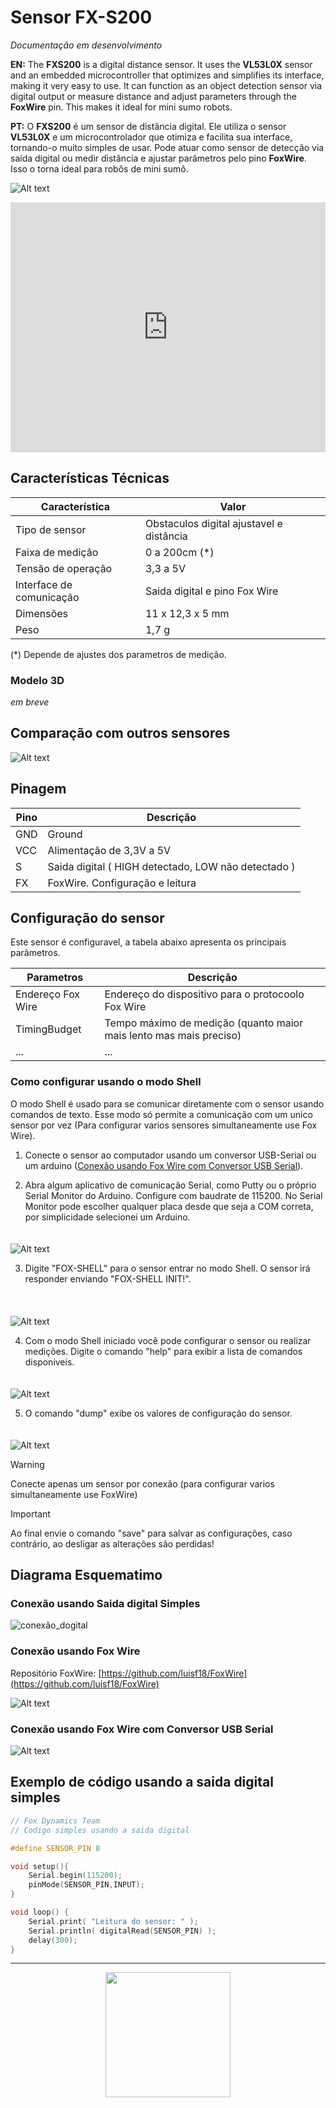 # Sensor FX-S200

_Documentação em desenvolvimento_

**EN:** The **FXS200** is a digital distance sensor. It uses the **VL53L0X** sensor and an embedded microcontroller that optimizes and simplifies its interface, making it very easy to use. It can function as an object detection sensor via digital output or measure distance and adjust parameters through the **FoxWire** pin. This makes it ideal for mini sumo robots.

**PT:** O **FXS200** é um sensor de distância digital. Ele utiliza o sensor **VL53L0X** e um microcontrolador que otimiza e facilita sua interface, tornando-o muito simples de usar. Pode atuar como sensor de detecção via saída digital ou medir distância e ajustar parâmetros pelo pino **FoxWire**. Isso o torna ideal para robôs de mini sumô.

![Alt text](FXS200_resumo.png)


<iframe data-v-ad9fcaae=""
  src="https://www.youtube.com/embed/WvjEp0M7mYg?rel=0&amp;cc_lang_pref=en&amp;cc_load_policy=1"
  title="FXS50 demo"
  frameborder="0"
  allow="accelerometer; autoplay; clipboard-write; encrypted-media; gyroscope; picture-in-picture; web-share"
  referrerpolicy="strict-origin-when-cross-origin"
  allowfullscreen=""
  style="width: 100%; height: 400px;">
</iframe>

<!-- **Datasheet:** _em breve_ -->

## Características Técnicas

| Característica         | Valor                 |
|------------------------|-----------------------|
| Tipo de sensor         | Obstaculos digital ajustavel e distância    |
| Faixa de medição       | 0 a 200cm (*)  |
| Tensão de operação     | 3,3 a 5V      |
| Interface de comunicação | Saida digital e pino Fox Wire |
| Dimensões                | 11 x 12,3 x 5 mm    |
| Peso        | 1,7 g  |

(*) Depende de ajustes dos parametros de medição.

### Modelo 3D

_em breve_

## Comparação com outros sensores

![Alt text](FXS200_comparando.png)

## Pinagem

| Pino          | Descrição                 |
|---------------------|-----------------------|
| GND   | Ground |
| VCC   | Alimentação de 3,3V a 5V |
| S     | Saida digital ( HIGH detectado, LOW não detectado ) |
| FX    | FoxWire. Configuração e leitura |

## Configuração do sensor

Este sensor é configuravel, a tabela abaixo apresenta os principais parâmetros.

| Parametros          | Descrição                 |
|---------------------|-----------------------|
| Endereço Fox Wire   | Endereço do dispositivo para o protocoolo Fox Wire     |
| TimingBudget | Tempo máximo de medição (quanto maior mais lento mas mais preciso) |
| ... | ... |

### Como configurar usando o modo Shell

O modo Shell é usado para se comunicar diretamente com o sensor usando comandos de texto. Esse modo só permite a comunicação com um unico sensor por vez (Para configurar varios sensores simultaneamente use Fox Wire).

1. Conecte o sensor ao computador usando um conversor USB-Serial ou um arduino ([Conexão usando Fox Wire com Conversor USB Serial](#FxSerial)).

2. Abra algum aplicativo de comunicação Serial, como Putty ou o próprio Serial Monitor do Arduino. Configure com baudrate de 115200. No Serial Monitor pode escolher qualquer placa desde que seja a COM correta, por simplicidade selecionei um Arduino.
<br> <!-- Adiciona espaço extra -->
<img src="..\..\fxs50\shell_serial_monitor_1.png" alt="Alt text" style="margin-top: 20px;">
<br>  

3. Digite "FOX-SHELL" para o sensor entrar no modo Shell. O sensor irá responder enviando "FOX-SHELL INIT!".  
<br> <!-- Adiciona espaço extra -->
<img src="..\..\fxs50\shell_serial_monitor_2.png" alt="Alt text" style="margin-top: 20px;">
<br>  

4. Com o modo Shell iniciado você pode configurar o sensor ou realizar medições. Digite o comando "help" para exibir a lista de comandos disponiveis.
<br> <!-- Adiciona espaço extra -->
<img src="..\..\fxs50\shell_serial_monitor_3.png" alt="Alt text" style="margin-top: 20px;">
<br>  

5. O comando "dump" exibe os valores de configuração do sensor.
<br> <!-- Adiciona espaço extra -->
<img src="..\..\fxs50\shell_serial_monitor_4.png" alt="Alt text" style="margin-top: 20px;">

<br>  

<!--  > [!NOTE]  
> Highlights information that users should take into account, even when skimming.

> [!TIP]
> Optional information to help a user be more successful.

> [!CAUTION]
> Negative potential consequences of an action.

-->

> [!WARNING]  
> Conecte apenas um sensor por conexão (para configurar varios simultaneamente use FoxWire)

> [!IMPORTANT]  
> Ao final envie o comando "save" para salvar as configurações, caso contrário, ao desligar as alterações são perdidas!

## Diagrama Esquematimo

### Conexão usando Saida digital Simples

![conexão_dogital](../fxs50/sch_digital.png)

### Conexão usando Fox Wire

Repositório FoxWire: [https://github.com/luisf18/FoxWire](https://github.com/luisf18/FoxWire) 

![Alt text](../fxs50/sch_fox_wire.png)

<h3 id="FxSerial">Conexão usando Fox Wire com Conversor USB Serial</h3>

![Alt text](../fxs50/fx_serial.png)

## Exemplo de código usando a saida digital simples

```c++
// Fox Dynamics Team
// Codigo simples usando a saida digital

#define SENSOR_PIN 8

void setup(){
    Serial.begin(115200);
    pinMode(SENSOR_PIN,INPUT);
}

void loop() {
    Serial.print( "Leitura do sensor: " );
    Serial.println( digitalRead(SENSOR_PIN) );
    delay(300);
}
```

---

<p align="center">
  <img src="..\..\..\LogoFox.png" width="200px">
</p>

<!--- [Alt text](LogoFox.png) -->